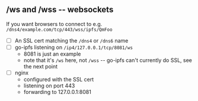 ## /ws and /wss -- websockets

If you want browsers to connect to e.g. `/dns4/example.com/tcp/443/wss/ipfs/QmFoo`

- [ ] An SSL cert matching the `/dns4` or `/dns6` name
- [ ] go-ipfs listening on `/ip4/127.0.0.1/tcp/8081/ws`
  - 8081 is just an example
  - note that it's `/ws` here, not `/wss` -- go-ipfs can't currently do SSL, see the next point
- [ ] nginx
  - configured with the SSL cert
  - listening on port 443
  - forwarding to 127.0.0.1:8081
